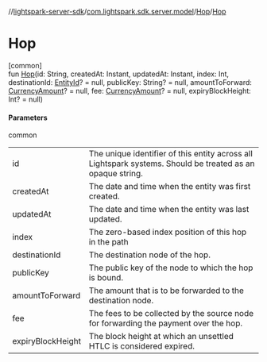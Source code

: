 //[lightspark-server-sdk](../../../index.md)/[com.lightspark.sdk.server.model](../index.md)/[Hop](index.md)/[Hop](-hop.md)

# Hop

[common]\
fun [Hop](-hop.md)(id: String, createdAt: Instant, updatedAt: Instant, index: Int, destinationId: [EntityId](../-entity-id/index.md)? = null, publicKey: String? = null, amountToForward: [CurrencyAmount](../-currency-amount/index.md)? = null, fee: [CurrencyAmount](../-currency-amount/index.md)? = null, expiryBlockHeight: Int? = null)

#### Parameters

common

| | |
|---|---|
| id | The unique identifier of this entity across all Lightspark systems. Should be treated as an opaque string. |
| createdAt | The date and time when the entity was first created. |
| updatedAt | The date and time when the entity was last updated. |
| index | The zero-based index position of this hop in the path |
| destinationId | The destination node of the hop. |
| publicKey | The public key of the node to which the hop is bound. |
| amountToForward | The amount that is to be forwarded to the destination node. |
| fee | The fees to be collected by the source node for forwarding the payment over the hop. |
| expiryBlockHeight | The block height at which an unsettled HTLC is considered expired. |
